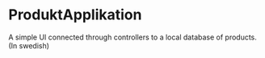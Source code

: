 ProduktApplikation
==================

A simple UI connected through controllers to a local database of products. (In swedish)
